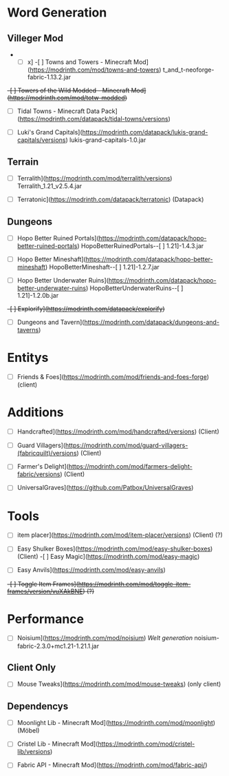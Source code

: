 # Word Generation

## Villeger Mod

- -[ ] x] -[ ] Towns and Towers - Minecraft Mod](https://modrinth.com/mod/towns-and-towers) t_and_t-neoforge-fabric-1.13.2.jar

~~-[ ] Towers of the Wild Modded - Minecraft Mod](https://modrinth.com/mod/totw-modded)~~

-[ ] Tidal Towns - Minecraft Data Pack](https://modrinth.com/datapack/tidal-towns/versions)

-[ ] Luki's Grand Capitals](https://modrinth.com/datapack/lukis-grand-capitals/versions) lukis-grand-capitals-1.0.jar

## Terrain

-[ ] Terralith](https://modrinth.com/mod/terralith/versions) Terralith_1.21_v2.5.4.jar

-[ ] Terratonic](https://modrinth.com/datapack/terratonic) (Datapack)

## Dungeons

-[ ] Hopo Better Ruined Portals](https://modrinth.com/datapack/hopo-better-ruined-portals) HopoBetterRuinedPortals--[ ] 1.21]-1.4.3.jar

-[ ] Hopo Better Mineshaft](https://modrinth.com/datapack/hopo-better-mineshaft) HopoBetterMineshaft--[ ] 1.21]-1.2.7.jar

-[ ] Hopo Better Underwater Ruins](https://modrinth.com/datapack/hopo-better-underwater-ruins) HopoBetterUnderwaterRuins--[ ] 1.21]-1.2.0b.jar

~~-[ ] Explorify](https://modrinth.com/datapack/explorify)~~

-[ ] Dungeons and Tavern](https://modrinth.com/datapack/dungeons-and-taverns)

# Entitys

-[ ] Friends & Foes](https://modrinth.com/mod/friends-and-foes-forge) (client)

# Additions

-[ ] Handcrafted](https://modrinth.com/mod/handcrafted/versions) (Client)

-[ ] Guard Villagers](https://modrinth.com/mod/guard-villagers-(fabricquilt)/versions) (Client)

-[ ] Farmer's Delight](https://modrinth.com/mod/farmers-delight-fabric/versions) (Client)

-[ ] UniversalGraves](https://github.com/Patbox/UniversalGraves)

# Tools

-[ ] item placer](https://modrinth.com/mod/item-placer/versions) (Client) (?)

-[ ] Easy Shulker Boxes](https://modrinth.com/mod/easy-shulker-boxes) (Client) -[ ] Easy Magic](https://modrinth.com/mod/easy-magic)

-[ ] Easy Anvils](https://modrinth.com/mod/easy-anvils)

~~-[ ] Toggle Item Frames](https://modrinth.com/mod/toggle-item-frames/version/vuXAkBNE) (?)~~

# Performance

-[ ] Noisium](https://modrinth.com/mod/noisium) *Welt generation* noisium-fabric-2.3.0+mc1.21-1.21.1.jar

## Client Only

-[ ] Mouse Tweaks](https://modrinth.com/mod/mouse-tweaks) (only client)

## Dependencys

-[ ] Moonlight Lib - Minecraft Mod](https://modrinth.com/mod/moonlight) (Möbel)
-[ ] Cristel Lib - Minecraft Mod](https://modrinth.com/mod/cristel-lib/versions)

-[ ] Fabric API - Minecraft Mod](https://modrinth.com/mod/fabric-api/)
